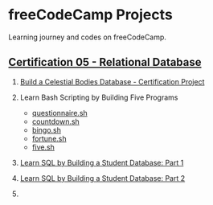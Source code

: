 # freeCodeCamp Projects
Learning journey and codes on freeCodeCamp.


## [Certification 05 - Relational Database](https://www.freecodecamp.org/learn/relational-database/)

1. [Build a Celestial Bodies Database - Certification Project](C05/CertificationProjects/universe.sql)

2. Learn Bash Scripting by Building Five Programs
   - [questionnaire.sh](C05/questionnaire.sh)
   - [countdown.sh](C05/countdown.sh)
   - [bingo.sh](C05/bingo.sh)
   - [fortune.sh](C05/fortune.sh)
   - [five.sh](C05/five.sh)

3. [Learn SQL by Building a Student Database: Part 1](C05/students.sql)
4. [Learn SQL by Building a Student Database: Part 2](C05/student_info.sh)
5. 
